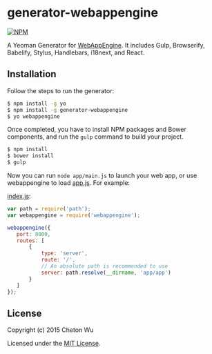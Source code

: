 # generator-webappengine

[![NPM](https://nodei.co/npm/generator-webappengine.png?downloads=true&stars=true)](https://nodei.co/npm/generator-webappengine/)    

A Yeoman Generator for [WebAppEngine](https://github.com/cheton/webappengine).  It includes Gulp, Browserify, Babelify, Stylus, Handlebars, i18next, and React.

## Installation
Follow the steps to run the generator:
```bash
$ npm install -g yo
$ npm install -g generator-webappengine
$ yo webappengine
```

Once completed, you have to install NPM packages and Bower components, and run the `gulp` command to build your project.
```bash
$ npm install
$ bower install
$ gulp
```

Now you can run `node app/main.js` to launch your web app, or use webappengine to load [app.js](/generators/app/templates/app/app.js). For example:

[index.js](/generators/app/templates/index.js):
 ```js
var path = require('path');
var webappengine = require('webappengine');

webappengine({
    port: 8000,
    routes: [
        {
            type: 'server',
            route: '/',
            // An absolute path is recommended to use
            server: path.resolve(__dirname, 'app/app')
        }
    ]
});
```

## License

Copyright (c) 2015 Cheton Wu

Licensed under the [MIT License](LICENSE).
